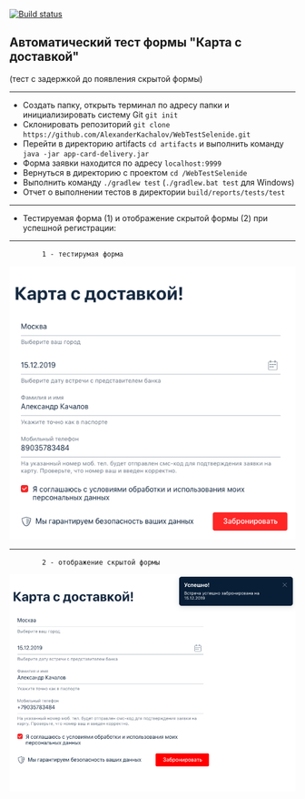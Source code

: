 [![Build status](https://ci.appveyor.com/api/projects/status/mlombgivdcj2m1qq?svg=true)](https://ci.appveyor.com/project/Alexander43884/webtestselenide)


## Автоматический тест формы "Карта с доставкой"
(тест с задержкой до появления скрытой формы)
___

* Создать папку, открыть терминал по адресу папки и инициализировать систему Git `git init`
* Склонировать репозиторий `git clone https://github.com/AlexanderKachalov/WebTestSelenide.git`
* Перейти в директорию artifacts `cd artifacts` и выполнить команду `java -jar app-card-delivery.jar`
* Форма заявки находится по адресу `localhost:9999`
* Вернуться в директорию с проектом `cd /WebTestSelenide`
* Выполнить команду `./gradlew test` (`./gradlew.bat test` для Windows)
* Отчет о выполнении тестов в директории `build/reports/tests/test`
___
* Тестируемая форма (1) и отображение скрытой формы (2) при успешной регистрации:
---
            1 - тестирумая форма
![](Pictures/Pictures_1_Initial_Form.png)

---
            2 - отображение скрытой формы
![](Pictures/Pictures_2_Visible_Hidden_Form.png)